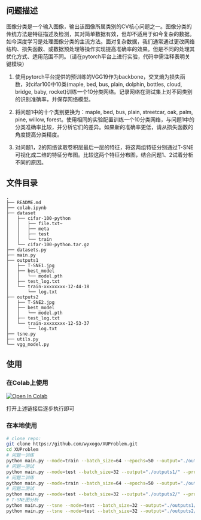 ## 问题描述
图像分类是一个输入图像，输出该图像所属类别的CV核心问题之一。图像分类的传统方法是特征描述及检测，其对简单数据有效，但却不适用于如今复杂的数据。如今深度学习是处理图像分类的主流方法。面对复杂数据，我们通常通过更改网络结构、损失函数、或数据预处理等操作实现提高准确率的效果。但是不同的处理其优化方式、适用范围不同。（请在pytorch平台上进行实验，代码中需注释表明关键模块）

1. 使用pytorch平台提供的预训练的VGG19作为backbone，交叉熵为损失函数，对cifar100中10类(maple, bed, bus, plain, dolphin, bottles, cloud, bridge, baby, rocket)训练一个10分类网络。记录网络在测试集上对不同类别的识别准确率，并保存网络模型。

2. 将问题1中的十个类别更换为：maple, bed, bus, plain, streetcar, oak, palm, pine, willow, forest。使用相同的实验配置训练一个10分类网络，与问题1中的分类准确率比较，并分析它们的差异。如果新的准确率更低，请从损失函数的角度提高分类精度。
3. 对问题1，2的网络读取卷积层最后一层的特征，将这两组特征分别通过T-SNE可视化成二维的特征分布图。比较这两个特征分布图，结合问题1、2试着分析不同的原因。

## 文件目录

```
.
├── README.md
├── colab.ipynb
├── dataset
│   ├── cifar-100-python
│   │   ├── file.txt~
│   │   ├── meta
│   │   ├── test
│   │   └── train
│   └── cifar-100-python.tar.gz
├── datasets.py
├── main.py
├── outputs1
│   ├── T-SNE1.jpg
│   ├── best_model
│   │   └── model.pth
│   ├── test_log.txt
│   └── train-xxxxxxxx-12-44-18
│       └── log.txt
├── outputs2
│   ├── T-SNE2.jpg
│   ├── best_model
│   │   └── model.pth
│   ├── test_log.txt
│   └── train-xxxxxxxx-12-53-37
│       └── log.txt
├── tsne.py
├── utils.py
└── vgg_model.py
```


## 使用

### 在Colab上使用

<a href="https://colab.research.google.com/github/wyxogo/XUProblem/blob/master/colab.ipynb" target="_parent"><img src="https://colab.research.google.com/assets/colab-badge.svg" alt="Open In Colab"/></a>

打开上述链接后逐步执行即可

### 在本地使用

```bash
# clone repo:
git clone https://github.com/wyxogo/XUProblem.git
cd XUProblem
# 问题一训练
python main.py --mode=train --batch_size=64 --epochs=50 --output="./outputs1/" --problem=1
# 问题一测试
python main.py --mode=test --batch_size=32 --output="./outputs1/" --problem=1
# 问题二训练
python main.py --mode=train --batch_size=64 --epochs=50 --output="./outputs2/" --problem=2
# 问题二测试
python main.py --mode=test --batch_size=32 --output="./outputs2/" --problem=2
# T-SNE图分析
python main.py --tsne --mode=test --batch_size=32 --output="./outputs1/" --problem=1   
python main.py --tsne --mode=test --batch_size=32 --output="./outputs2/" --problem=2

```